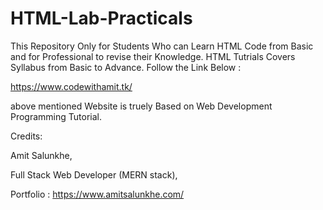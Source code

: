 # HTML-Lab-Practicals
This Repository Only for Students Who can Learn HTML Code from Basic and for Professional to revise their Knowledge. 
HTML Tutrials Covers Syllabus from Basic to Advance. 
Follow the Link Below :

https://www.codewithamit.tk/  

above mentioned Website is truely Based on Web Development Programming Tutorial.

Credits:

Amit Salunkhe,

Full Stack Web Developer (MERN stack),

Portfolio : https://www.amitsalunkhe.com/

